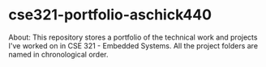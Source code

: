 # cse321-portfolio-aschick440

About:
    This repository stores a portfolio of the technical work 
    and projects I've worked on in CSE 321 - Embedded Systems.
    All the project folders are named in chronological order.